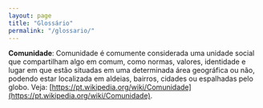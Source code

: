 ```yaml
---
layout: page
title: "Glossário"
permalink: "/glossario/"
---
```


**Comunidade**: Comunidade é comumente considerada uma unidade
social que compartilham algo em comum, como normas, valores,
identidade e lugar em que estão situadas em uma determinada
área geográfica ou não, podendo estar localizada em aldeias,
bairros, cidades ou espalhadas pelo globo.
Veja: [https://pt.wikipedia.org/wiki/Comunidade](https://pt.wikipedia.org/wiki/Comunidade).
